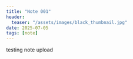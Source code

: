 ```yaml
---
title: "Note 001"
header:
  teaser: "/assets/images/black_thumbnail.jpg"
date: 2025-07-05
tags: [note]
---
```

testing note upload
